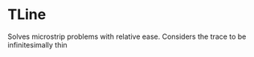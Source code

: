 # TLine
Solves microstrip problems with relative ease.
Considers the trace to be  infinitesimally thin
